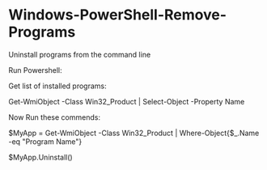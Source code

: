 # Windows-PowerShell-Remove-Programs
Uninstall programs from the command line

Run Powershell:

Get list of installed programs:

Get-WmiObject -Class Win32_Product | Select-Object -Property Name

Now Run these commends:

$MyApp = Get-WmiObject -Class Win32_Product | Where-Object{$_.Name -eq "Program Name"}

$MyApp.Uninstall()

